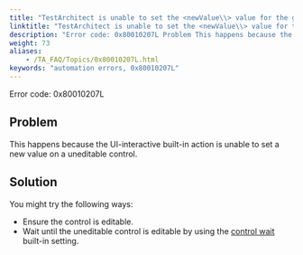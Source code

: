 ```yaml
--- 
title: "TestArchitect is unable to set the <newValue\\> value for the given control. Please check the *<controlName\\>* control, which resides in the *<windowName\\>* window, is editable."
linktitle: "TestArchitect is unable to set the <newValue\\> value for the given control. Please check the *<controlName\\>* control, which resides in the *<windowName\\>* window, is editable."
description: "Error code: 0x80010207L Problem This happens because the UI-interactive built-in action is unable to set a new value on a uneditable control. Solution You might try the following ways: Ensure the ..."
weight: 73
aliases: 
    - /TA_FAQ/Topics/0x80010207L.html
keywords: "automation errors, 0x80010207L"
---
```


Error code: 0x80010207L

## Problem

This happens because the UI-interactive built-in action is unable to set a new value on a uneditable control.

## Solution

You might try the following ways:

-   Ensure the control is editable.
-   Wait until the uneditable control is editable by using the [control wait](/TA_Automation/Topics/bis_control_condition.html) built-in setting.




